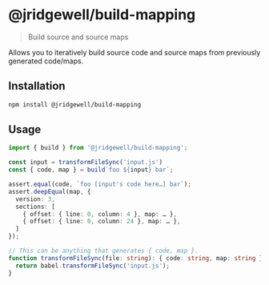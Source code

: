 # @jridgewell/build-mapping

> Build source and source maps

Allows you to iteratively build source code and source maps from previously generated code/maps.

## Installation

```sh
npm install @jridgewell/build-mapping
```

## Usage

```typescript
import { build } from '@jridgewell/build-mapping';

const input = transformFileSync('input.js')
const { code, map } = build`foo ${input} bar`;

assert.equal(code, `foo [input's code here…] bar`);
assert.deepEqual(map, {
  version: 3,
  sections: [
    { offset: { line: 0, column: 4 }, map: … },
    { offset: { line: 0, column: 24 }, map: … },
  ]
});

// This can be anything that generates { code, map }.
function transformFileSync(file: string): { code: string, map: string } {
  return babel.transformFileSync('input.js');
}
```

